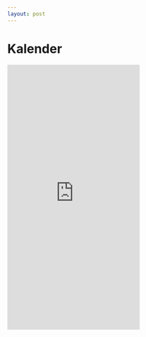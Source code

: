 ```yaml
---
layout: post
---
```


# Kalender

<iframe style="border: 0;" src="https://www.google.com/calendar/embed?src=lapikud%40gmail.com&amp;ctz=Europe/Tallinn&showTitle=0&showPrint=0&showCalendars=0&showTz=0&wkst=2" height="600" frameborder="0" scrolling="no"></iframe>
